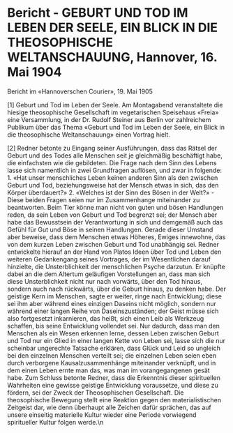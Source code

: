 # Bericht - GEBURT UND TOD IM LEBEN DER SEELE, EIN BLICK IN DIE THEOSOPHISCHE WELTANSCHAUUNG, Hannover, 16. Mai 1904

Bericht im «Hannoverschen Courier», 19. Mai 1905

[1] Geburt und Tod im Leben der Seele. Am Montagabend veranstaltete die hiesige theosophische Gesellschaft im vegetarischen Speisehaus «Freia» eine Versammlung, in der Dr. Rudolf Steiner aus Berlin vor zahlreichem Publikum über das Thema «Geburt und Tod im Leben der Seele, ein Blick in die theosophische Weltanschauung» einen Vortrag hielt.

[2] Redner betonte zu Eingang seiner Ausführungen, dass das Rätsel der Geburt und des Todes alle Menschen seit je gleichmäßig beschäftigt habe, die einfachsten wie die gebildeten. Die Frage nach dem Sinn des Lebens lasse sich namentlich in zwei Grundfragen auflösen, und zwar in folgende: 1. «Hat unser menschliches Leben keinen anderen Sinn als den zwischen Geburt und Tod, beziehungsweise hat der Mensch etwas in sich, das den Körper überdauert?» 2. «Welches ist der Sinn des Bösen in der Welt?» - Diese beiden Fragen seien nur im Zusammenhange miteinander zu beantworten. Beim Tier könne man nicht von guten und bösen Handlungen reden, da sein Leben von Geburt und Tod begrenzt sei; der Mensch aber habe das Bewusstsein der Verantwortung in sich und demgemäß auch das Gefühl für Gut und Böse in seinen Handlungen. Gerade dieser Umstand aber beweise, dass dem Menschen etwas Höheres, Ewiges innewohne, das von dem kurzen Leben zwischen Geburt und Tod unabhängig sei. Redner entwickelte hierauf an der Hand von Platos Ideen über Tod und Leben den weiteren Gedankengang seines Vortrages, der im Wesentlichen darauf hinzielte, die Unsterblichkeit der menschlichen Psyche darzutun. Er knüpfte dabei an die dem Altertum geläufigen Vorstellungen an, dass man sich diese Unsterblichkeit nicht nur nach vorwärts, über den Tod hinaus, sondern auch nach rückwärts, über die Geburt hinaus, zu denken habe. Der geistige Kern im Menschen, sagte er weiter, ringe nach Entwicklung; diese sei ihm aber während eines einzigen Daseins nicht möglich, sondern nur während einer langen Reihe von Daseinszuständen; der Geist müsse sich also fortgesetzt inkarnieren, das heißt, sich einen Leib als Werkzeug schaffen, bis seine Entwicklung vollendet sei. Nur dadurch, dass man den Menschen als ein Wesen erkennen lerne, dessen Leben zwischen Geburt und Tod nur ein Glied in einer langen Kette von Leben sei, lasse sich die nur scheinbar ungerechte Tatsache erklären, dass Glück und Leid so ungleich bei den einzelnen Menschen verteilt sei; die einzelnen Leben seien eben durch verborgene Kausalzusammenhänge miteinander verknüpft, und in dem einen Leben ernte man das, was man im vorangegangenen gesät habe. Zum Schluss betonte Redner, dass die Erkenntnis dieser spirituellen Wahrheiten eine gewisse geistige Entwicklung voraussetze, und diese zu fördern, sei der Zweck der Theosophischen Gesellschaft. Die theosophische Bewegung stellt eine Reaktion gegen den materialistischen Zeitgeist dar, wie denn überhaupt alle Zeichen dafür sprächen, das auf unsere einseitig materielle Kultur wieder eine Periode vorwiegend spiritueller Kultur folgen werde.\n
